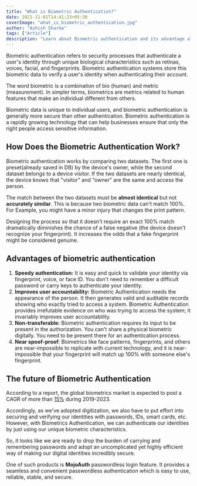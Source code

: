 ```yaml
---
title: "What is Biometric Authentication?"
date: 2021-11-01T14:41:23+05:30
coverImage: "what_is_biometric_authentication.jpg"
author: "Ashish Sharma"
tags: ["Article"]
description: "Learn about Biometric authentication and its advantage along with its future in passwordless authentication."
---
```


Biometric authentication refers to security processes that authenticate a user's identity through unique biological characteristics such as retinas, voices, facial, and fingerprints. Biometric authentication systems store this biometric data to verify a user's identity when authenticating their account.

The word biometric is a combination of bio (human) and metric (measurement). In simpler terms, biometrics are metrics related to human features that make an individual different from others.

Biometric data is unique to individual users, and biometric authentication is generally more secure than other authentication. Biometric authentication is a rapidly growing technology that can help businesses ensure that only the right people access sensitive information.


## How Does the Biometric Authentication Work?

Biometric authentication works by comparing two datasets. The first one is preset(already saved in DB) by the device's owner, while the second dataset belongs to a device visitor. If the two datasets are nearly identical, the device knows that "visitor" and "owner" are the same and access the person.

The match between the two datasets must be **almost identical** but not **accurately similar**. This is because two biometric data can't match 100%. For Example, you might have a minor injury that changes the print pattern.

Designing the process so that it doesn't require an exact 100% match dramatically diminishes the chance of a false negative (the device doesn't recognize your fingerprint). It increases the odds that a fake fingerprint might be considered genuine.


## Advantages of biometric authentication



1. **Speedy authentication:** It is easy and quick to validate your identity via fingerprint, voice, or face ID. You don't need to remember a difficult password or carry keys to authenticate your identity. 
2. **Improves user accountability:** Biometric Authentication needs the appearance of the person. It then generates valid and auditable records showing who exactly tried to access a system. Biometric Authentication provides irrefutable evidence on who was trying to access the system; it invariably improves user accountability.
3. **Non-transferable:** Biometric authentication requires its input to be present in the authorization. You can't share a physical biometric digitally. You need to be present there for an authentication process.
4. **Near spoof-proof**: Biometrics like face patterns, fingerprints, and others are near-impossible to replicate with current technology, and it is near-impossible that your fingerprint will match up 100% with someone else's fingerprint. 


## The future of Biometric Authentication

According to a report, the global biometrics market is expected to post a CAGR of more than [15%](https://www.businesswire.com/news/home/20191127005446/en/Global-Biometrics-Market-2019-2023-Development-New-Products) during 2019-2023.

Accordingly, as we've adopted digitization, we also have to put effort into securing and verifying our identities with passwords, IDs, smart cards, etc. However, with Biometrics Authentication, we can authenticate our identities by just using our unique biometric characteristics.

So, it looks like we are ready to drop the burden of carrying and remembering passwords and adopt an uncomplicated yet highly efficient way of making our digital identities incredibly secure.

One of such products is **MojoAuth** passwordless login feature. It provides a seamless and convenient passwordless authentication which is easy to use, reliable, stable, and secure.